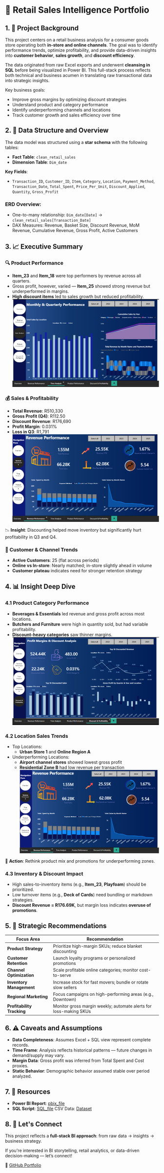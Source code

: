 # 🧸 Retail Sales Intelligence Portfolio

## 1. 📌 Project Background

This project centers on a retail business analysis for a consumer goods store operating both **in-store and online channels**. The goal was to identify performance trends, optimize profitability, and provide data-driven insights into **customer behavior**, **sales growth**, and **discount efficiency**.

The data originated from raw Excel exports and underwent **cleansing in SQL** before being visualized in Power BI. This full-stack process reflects both technical and business acumen in translating raw transactional data into strategic insights.

Key business goals:
- Improve gross margins by optimizing discount strategies
- Understand product and category performance
- Identify underperforming channels and locations
- Track customer growth and sales efficiency over time

## 2. 🧱 Data Structure and Overview

The data model was structured using a **star schema** with the following tables:

- **Fact Table**: `clean_retail_sales`
- **Dimension Table**: `Dim_date`

**Key Fields**:
- `Transaction_ID`, `Customer_ID`, `Item`, `Category`, `Location`, `Payment_Method`, `Transaction_Date`, `Total_Spent`, `Price_Per_Unit`, `Discount_Applied`, `Quantity`, `Gross_Profit`

### ERD Overview:
- One-to-many relationship: `Dim_date[Date]` → `clean_retail_sales[Transaction_Date]`
- DAX Measures: Revenue, Basket Size, Discount Revenue, MoM Revenue, Cumulative Revenue, Gross Profit, Active Customers

## 3. 📈 Executive Summary

### 🔍 Product Performance
- **Item_23** and **Item_18** were top performers by revenue across all quarters.
- Gross profit, however, varied — **Item_25** showed strong revenue but underperformed in margins.
- **High discount items** led to sales growth but reduced profitability.
![ProductPerformance](https://github.com/Tadichi/end-to-end-retail-bi-project/blob/main/Screenshot%202025-07-18%20192347.png)

### 💰 Sales & Profitability
- **Total Revenue**: R510,330  
- **Gross Profit (Q4)**: R112.50  
- **Discount Revenue**: R176,690  
- **Profit Margin**: 0.031%  
- **Loss in Q3**: R1,791  
![Sales&Profitability](https://github.com/Tadichi/end-to-end-retail-bi-project/blob/main/Screenshot%202025-07-18%20192317.png)

📉 **Insight**: Discounting helped move inventory but significantly hurt profitability in Q3 and Q4.

### 🧍 Customer & Channel Trends
- **Active Customers**: 25 (flat across periods)
- **Online vs In-store**: Nearly matched; in-store slightly ahead in volume
- **Customer plateau** indicates need for stronger retention strategy


## 4. 📊 Insight Deep Dive

### 4.1 Product Category Performance
- **Beverages & Essentials** led revenue and gross profit across most locations.
- **Butchers and Furniture** were high in quantity sold, but had variable profitability.
- **Discount-heavy categories** saw thinner margins.
![InsightDeepDive](https://github.com/Tadichi/end-to-end-retail-bi-project/blob/main/Screenshot%202025-07-18%20192455.png)

### 4.2 Location Sales Trends
- Top Locations:
  - **Urban Store 1** and **Online Region A**
- Underperforming Locations:
  - **Airport channel stores** showed lowest gross profit
  - **Residential Zone B** had low revenue per transaction
![LocationSalesTrends](https://github.com/Tadichi/end-to-end-retail-bi-project/blob/main/Screenshot%202025-07-18%20192317.png)

📌 **Action**: Rethink product mix and promotions for underperforming zones.

### 4.3 Inventory & Discount Impact
- High sales-to-inventory items (e.g., **Item_23**, **Playfoam**) should be prioritized.
- Low turnover items (e.g., **Deck of Cards**) need bundling or markdown strategies.
- **Discount Revenue = R176.69K**, but margin loss indicates **overuse of promotions**.

## 5. 🎯 Strategic Recommendations

| Focus Area | Recommendation |
|------------|----------------|
| **Product Strategy** | Prioritize high-margin SKUs; reduce blanket discounting |
| **Customer Retention** | Launch loyalty programs or personalized promotions |
| **Channel Optimization** | Scale profitable online categories; monitor cost-to-serve |
| **Inventory Management** | Increase stock for fast movers; bundle or rotate slow sellers |
| **Regional Marketing** | Focus campaigns on high-performing areas (e.g., Downtown) |
| **Profitability Tracking** | Monitor gross margin weekly; automate alerts for loss-making SKUs |

## 6. ⚠️ Caveats and Assumptions

- **Data Completeness**: Assumes Excel + SQL view represent complete records.
- **Time Frame**: Analysis reflects historical patterns — future changes in demand/supply may vary.
- **Margin Data**: Gross profit was inferred from Total Spent and Cost proxies.
- **Static Behavior**: Demographic behavior assumed stable over period analyzed.

## 7. 📁 Resources

- **Power BI Report**: <a href="[https://github.com/Tadichi/maven-toys-data-analysis/blob/main/toy_sales.pbix](https://github.com/Tadichi/end-to-end-retail-bi-project/blob/main/retail_sales.pbix)">pbix_file</a>
- **SQL Script**: <a href="[https://github.com/Tadichi/maven-toys-data-analysis/blob/main/SQL%20Queires.sql](https://github.com/Tadichi/end-to-end-retail-bi-project/blob/main/SQL_cleaned.sql)">SQL_file</a>
 CSV Data: <a href="[https://github.com/Tadichi/maven-toys-data-analysis/tree/main/Project%20Files](https://github.com/Tadichi/end-to-end-retail-bi-project/blob/main/retail_store_sales.csv)">Dataset</a>

## 8. 🙌 Let's Connect

This project reflects a **full-stack BI approach**: from raw data → insights → business strategy.

If you're interested in BI storytelling, retail analytics, or data-driven decision-making — let’s connect!

📂 [GitHub Portfolio](https://github.com/Tadichi)
